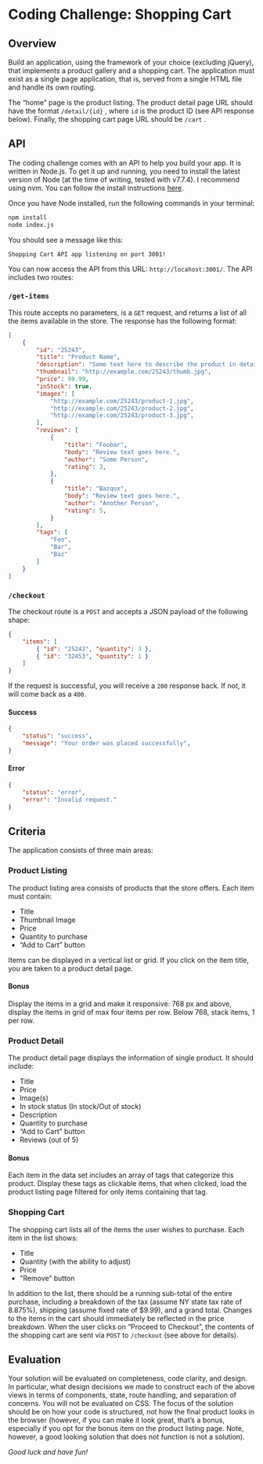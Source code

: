# Coding Challenge: Shopping Cart

## Overview

Build an application, using the framework of your choice (excluding jQuery), that implements a product gallery and a shopping cart. The application must exist as a single page application, that is, served from a single HTML file and handle its own routing.

The “home” page is the product listing. The product detail page URL should have the format `/detail/{id}` , where `id` is the product ID (see API response below). Finally, the shopping cart page URL should be `/cart` .

## API

The coding challenge comes with an API to help you build your app. It is written in Node.js. To get it up and running, you need to install the latest version of Node (at the time of writing, tested with v7.7.4). I recommend using nvm. You can follow the install instructions [here](https://github.com/creationix/nvm#installation).

Once you have Node installed, run the following commands in your terminal:

```bash
npm install
node index.js
```

You should see a message like this:

```
Shopping Cart API app listening on port 3001!
```

You can now access the API from this URL: `http://locahost:3001/`. The API includes two routes:

### `/get-items`

This route accepts no parameters, is a `GET` request, and returns a list of all the items available in the store. The response has the following format:

```JSON
[
	{
		"id": "25243",
		"title": "Product Name",
		"description": "Some text here to describe the product in detail.",
		"thumbnail": "http://example.com/25243/thumb.jpg",
		"price": 99.99,
		"inStock": true,
		"images": [
			"http://example.com/25243/product-1.jpg",
			"http://example.com/25243/product-2.jpg",
			"http://example.com/25243/product-3.jpg",
		],
		"reviews": [
			{
				"title": "Foobar",
				"body": "Review text goes here.",
				"author": "Some Person",
				"rating": 3,
			},
			{
				"title": "Bazqux",
				"body": "Review text goes here.",
				"author": "Another Person",
				"rating": 5,
			}
		],
		"tags": [
			"Foo",
			"Bar",
			"Baz"
		]
	}
]
```

### `/checkout`

The checkout route is a `POST` and accepts a JSON payload of the following shape:

```JSON
{
	"items": [
		{ "id": "25243", "quantity": 3 },
		{ "id": "32453", "quantity": 1 }
	]
}
```

If the request is successful, you will receive a `200` response back. If not, it will come back as a `400`.

#### Success

```JSON
{
	"status": "success",
	"message": "Your order was placed successfully",
}
```

#### Error

```JSON
{
	"status": "error",
	"error": "Invalid request."
}
```

## Criteria

The application consists of three main areas:

### Product Listing

The product listing area consists of products that the store offers. Each item must contain:

- Title
- Thumbnail Image
- Price
- Quantity to purchase
- “Add to Cart” button

Items can be displayed in a vertical list or grid. If you click on the item title, you are taken to a product detail page.

#### Bonus

Display the items in a grid and make it responsive: 768 px and above, display the items in grid of max four items per row. Below 768, stack items, 1 per row.

### Product Detail

The product detail page displays the information of single product. It should include:

- Title
- Price
- Image(s)
- In stock status (In stock/Out of stock)
- Description
- Quantity to purchase
- “Add to Cart” button
- Reviews (out of 5)

#### Bonus

Each item in the data set includes an array of tags that categorize this product. Display these tags as clickable items, that when clicked, load the product listing page filtered for only items containing that tag.

### Shopping Cart

The shopping cart lists all of the items the user wishes to purchase. Each item in the list shows:

- Title
- Quantity (with the ability to adjust)
- Price
- "Remove” button

In addition to the list, there should be a running sub-total of the entire purchase, including a breakdown of the tax (assume NY state tax rate of 8.875%), shipping (assume fixed rate of $9.99), and a grand total. Changes to the items in the cart should immediately be reflected in the price breakdown. When the user clicks on “Proceed to Checkout”, the contents of the shopping cart are sent via `POST` to `/checkout` (see above for details).

## Evaluation

Your solution will be evaluated on completeness, code clarity, and design. In particular, what design decisions we made to construct each of the above views in terms of components, state, route handling, and separation of concerns. You will not be evaluated on CSS. The focus of the solution should be on how your code is structured, not how the final product looks in the browser (however, if you can make it look great, that’s a bonus, especially if you opt for the bonus item on the product listing page. Note, however, a good looking solution that does not function is not a solution).

_Good luck and have fun!_

